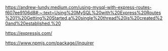 https://andrew-lundy.medium.com/using-mysql-with-express-routes-f607ee9106d8#:~:text=Using%20MySQL%20with%20Express%20Routes%201%20Getting%20Started,a%20single%20thread%20is%20created%20and%20established.%20

https://expressjs.com/

https://www.npmjs.com/package//inquirer